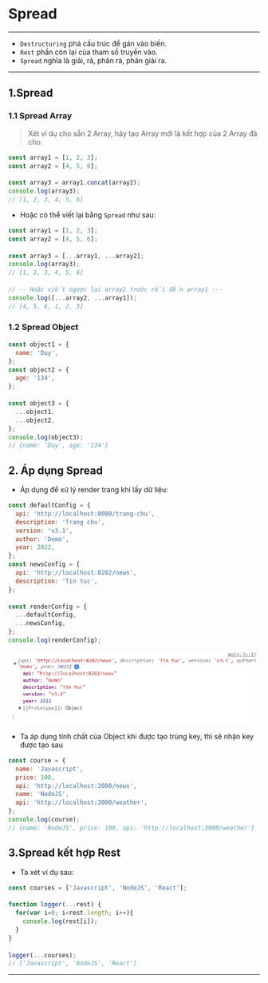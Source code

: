 # Spread

---

- `Destructuring` phá cấu trúc để gán vào biến.
- `Rest` phần còn lại của tham số truyền vào.
- `Spread` nghĩa là giải, rả, phân rả, phân giải ra.

---

## 1.Spread

### 1.1 Spread Array

> Xét ví dụ cho sẵn 2 Array, hãy tạo Array mới là kết hợp của 2 Array đã cho.

```js
const array1 = [1, 2, 3];
const array2 = [4, 5, 6];

const array3 = array1.concat(array2);
console.log(array3);
// [1, 2, 3, 4, 5, 6]
```

- Hoặc có thể viết lại bằng `Spread` như sau:

```js
const array1 = [1, 2, 3];
const array2 = [4, 5, 6];

const array3 = [...array1, ...array2];
console.log(array3);
// [1, 2, 3, 4, 5, 6]

// -- Hoặc viết ngược lại array2 trước rồi đến array1 ---
console.log([...array2, ...array1]);
// [4, 5, 6, 1, 2, 3]
```

### 1.2 Spread Object

```js
const object1 = {
  name: 'Duy',
};
const object2 = {
  age: '134',
};

const object3 = {
  ...object1,
  ...object2,
};
console.log(object3);
// {name: 'Duy', age: '134'}
```

## 2. Áp dụng Spread

- Áp dụng để xử lý render trang khi lấy dữ liệu:

```js
const defaultConfig = {
  api: 'http://localhost:8080/trang-chu',
  description: 'Trang chu',
  version: 'v3.1',
  author: 'Demo',
  year: 2022,
};
const newsConfig = {
  api: 'http://localhost:8282/news',
  description: 'Tin tuc',
};

const renderConfig = {
  ...defaultConfig,
  ...newsConfig,
};
console.log(renderConfig);
```

![Spread Object](Javascript/f8.javascrip.basic/detail/phan06-107/images/001.png 'Spread Object')

- Ta áp dụng tính chất của Object khi được tạo trùng key, thì sẽ nhận key được tạo sau

```js
const course = {
  name: 'Javascript',
  price: 100,
  api: 'http://localhost:2000/news',
  name: 'NodeJS',
  api: 'http://localhost:3000/weather',
};
console.log(course);
// {name: 'NodeJS', price: 100, api: 'http://localhost:3000/weather'}
```

## 3.Spread kết hợp Rest

- Ta xét ví dụ sau:

```js
const courses = ['Javascript', 'NodeJS', 'React'];

function logger(...rest) {
  for(var i=0; i<rest.length; i++){
    console.log(rest[i]);
  }
}

logger(...courses);
// ['Javascript', 'NodeJS', 'React']
```

---
